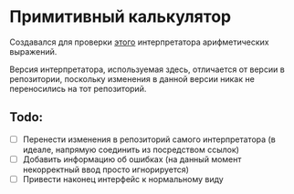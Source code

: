# Примитивный калькулятор

Создавался для проверки [этого](https://github.com/nxr08s/arithmetic-parser-cpp) интерпретатора арифметических выражений.

Версия интерпретатора, используемая здесь, отличается от версии в репозитории, поскольку изменения в данной версии никак не переносились на тот репозиторий.

## Todo:
- [ ] Перенести изменения в репозиторий самого интерпретатора (в идеале, напрямую соединить из посредством ссылок)
- [ ] Добавить информацию об ошибках (на данный момент некорректный ввод просто игнорируется)
- [ ] Привести наконец интерфейс к нормальному виду
